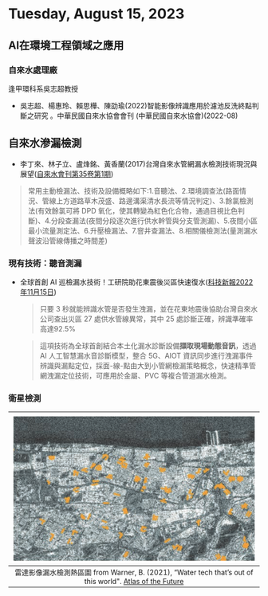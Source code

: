 # Tuesday, August 15, 2023

## AI在環境工程領域之應用

### 自來水處理廠

逢甲環科系吳志超教授
- 吳志超、楊惠玲、賴思樺、陳劭瑜(2022)智能影像辨識應用於濾池反洗終點判斷之研究 。中華民國自來水協會會刊 (中華民國自來水協會)(2022-08)

## 自來水滲漏檢測

- 李丁來、林子立、盧烽銘、黃香蘭(2017)台灣自來水管網漏水檢測技術現況與展望([自來水會刊第35卷第1期](https://tpl.ncl.edu.tw/NclService/pdfdownload?filePath=lV8OirTfsslWcCxIpLbUfg1V9cr4x1WcPDtJtzCNlHoNYlUXbu6_j6Ydd8gbOtpR&imgType=Bn5sH4BGpJw=&key=rVo9VgdvPyHzBS_-UcHMGhOFS3ON8V3LfTWQBCdCLsgeVVU9OyINO4qBZJhLTxWd&xmlId=0006861097))

 > 常用主動檢漏法、技術及設備概略如下:1.音聽法、2.環境調查法(路面情況、管線上方道路草木茂盛、路邊溝渠清水長流等情況判定)、3.餘氯檢測法(有效餘氯可將 DPD 氧化，使其轉變為紅色化合物，通過目視比色判斷)、4.分段查漏法(夜間分段逐次進行供水幹管與分支管測漏)、5.夜間小區最小流量測定法、6.升壓檢漏法、7.窨井查漏法、8.相關儀檢測法(量測漏水聲波沿管線傳播之時間差)

### 現有技術：聽音測漏

- 全球首創 AI 巡檢漏水技術！工研院助花東震後災區快速復水([科技新報2022年11月15日](https://technews.tw/2022/11/15/imarc/))
  > 只要 3 秒就能辨識水管是否發生洩漏，並在花東地震後協助台灣自來水公司查出災區 27 處供水管線異常，其中 25 處診斷正確，辨識準確率高達92.5%

  > 這項技術為全球首創結合本土化漏水診斷設備**擷取現場動態音訊**，透過 AI 人工智慧漏水音診斷模型，整合 5G、AIOT 資訊同步進行洩漏事件辨識與漏點定位，採面-線-點由大到小管網檢漏策略概念，快速精準管網洩漏定位技術，可應用於金屬、PVC 等複合管道漏水檢測。

### 衛星檢測

|![](https://github.com/sinotec2/FAQ/raw/main/attachments/2023-08-15-08-54-29.png)|
|:-:|
|雷達影像漏水檢測熱區圖 from Warner, B. (2021), “Water tech that’s out of this world". [Atlas of the Future](https://atlasofthefuture.org/project/utilis/)|

